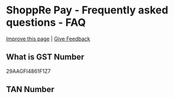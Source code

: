 # ShoppRe Pay - Frequently asked questions - FAQ

[Improve this page](https://github.com/shopprepay-tech/payment-support.shoppre.com/edit/master/docs/basics/README.md) | [Give Feedback](https://github.com/shopprepay-tech/payment-support.shoppre.com/issues)

## What is GST Number

29AAGFI4861F1Z7 

## TAN Number
